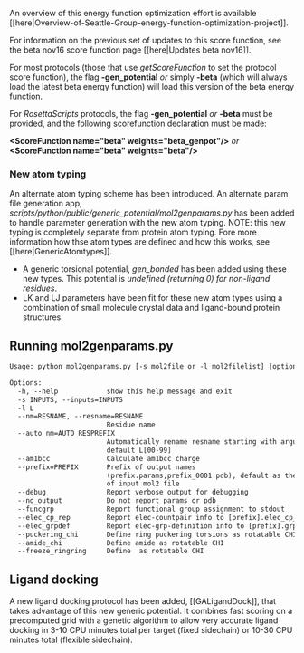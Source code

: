 An overview of this energy function optimization effort is available [[here|Overview-of-Seattle-Group-energy-function-optimization-project]].

For information on the previous set of updates to this score function, see the beta nov16 score function page [[here|Updates beta nov16]].

For most protocols (those that use _getScoreFunction_ to set the protocol score function), the flag **-gen_potential** _or_ simply **-beta** (which will always load the latest beta energy function) will load this version of the beta energy function.

For _RosettaScripts_ protocols, the flag **-gen_potential** _or_ **-beta** must be provided, and the following scorefunction declaration must be made:

**\<ScoreFunction name="beta" weights="beta_genpot"/\>** _or_ **\<ScoreFunction name="beta" weights="beta"/\>**

### New atom typing

An alternate atom typing scheme has been introduced.  An alternate param file generation app, _scripts/python/public/generic_potential/mol2genparams.py_ has been added to handle parameter generation with the new atom typing. NOTE: this new typing is completely separate from protein atom typing. Fore more information how thse atom types are defined and how this works, see [[here|GenericAtomtypes]].
* A generic torsional potential, _gen_bonded_ has been added using these new types. This potential is _undefined (returning 0) for non-ligand residues_. 
* LK and LJ parameters have been fit for these new atom types using a combination of small molecule crystal data and ligand-bound protein structures.

## Running mol2genparams.py

```htm
Usage: python mol2genparams.py [-s mol2file or -l mol2filelist] [options]

Options:
  -h, --help            show this help message and exit
  -s INPUTS, --inputs=INPUTS
  -l L                  
  --nm=RESNAME, --resname=RESNAME
                        Residue name
  --auto_nm=AUTO_RESPREFIX
                        Automatically rename resname starting with argument;
                        default L[00-99]
  --am1bcc              Calculate am1bcc charge
  --prefix=PREFIX       Prefix of output names
                        (prefix.params,prefix_0001.pdb), default as the prefix
                        of input mol2 file
  --debug               Report verbose output for debugging
  --no_output           Do not report params or pdb
  --funcgrp             Report functional group assignment to stdout
  --elec_cp_rep         Report elec-countpair info to [prefix].elec_cp_ref
  --elec_grpdef         Report elec-grp-definition info to [prefix].grpref
  --puckering_chi       Define ring puckering torsions as rotatable CHI
  --amide_chi           Define amide as rotatable CHI
  --freeze_ringring     Define  as rotatable CHI
```
## Ligand docking

A new ligand docking protocol has been added, [[GALigandDock]], that takes advantage of this new generic potential. It combines fast scoring on a precomputed grid with a genetic algorithm to allow very accurate ligand docking in 3-10 CPU minutes total per target (fixed sidechain) or 10-30 CPU minutes total (flexible sidechain).